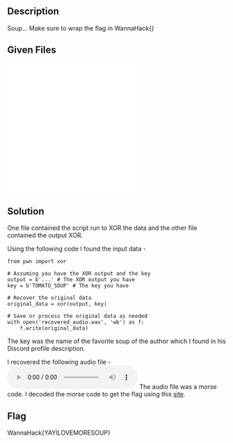## Description
Soup...
Make sure to wrap the flag in WannaHack{}

## Given Files
![output .txt](./more_soup_please/output.txt)
![script .py](./more_soup_please/script.py)

## Solution
One file contained the script run to XOR the data and the other file contained the output XOR.

Using the following code I found the input data -

```
from pwn import xor 

# Assuming you have the XOR output and the key 
output = b'...' # The XOR output you have 
key = b'TOMATO_SOUP' # The key you have 

# Recover the original data 
original_data = xor(output, key) 

# Save or process the original data as needed 
with open('recovered_audio.wav', 'wb') as f: 
	f.write(original_data)
```

The key was the name of the favorite soup of the author which I found in his Discord profile description.

I recovered the following audio file - ![recovered_audio.wav](./more_soup_please/recovered_audio.wav)
The audio file was a morse code.
I decoded the morse code to get the flag using this [site](https://morsecode.world/international/decoder/audio-decoder-adaptive.html).

## Flag
WannaHack{YAYILOVEMORESOUP}
